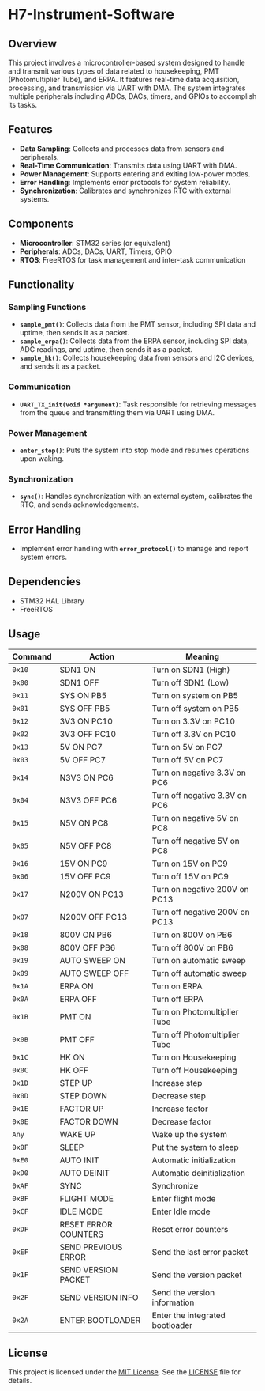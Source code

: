 # H7-Instrument-Software

## Overview

This project involves a microcontroller-based system designed to handle and transmit various types of data related to housekeeping, PMT (Photomultiplier Tube), and ERPA. It features real-time data acquisition, processing, and transmission via UART with DMA. The system integrates multiple peripherals including ADCs, DACs, timers, and GPIOs to accomplish its tasks.

## Features

- **Data Sampling**: Collects and processes data from sensors and peripherals.
- **Real-Time Communication**: Transmits data using UART with DMA.
- **Power Management**: Supports entering and exiting low-power modes.
- **Error Handling**: Implements error protocols for system reliability.
- **Synchronization**: Calibrates and synchronizes RTC with external systems.

## Components

- **Microcontroller**: STM32 series (or equivalent)
- **Peripherals**: ADCs, DACs, UART, Timers, GPIO
- **RTOS**: FreeRTOS for task management and inter-task communication

## Functionality

### Sampling Functions

- **`sample_pmt()`**: Collects data from the PMT sensor, including SPI data and uptime, then sends it as a packet.
- **`sample_erpa()`**: Collects data from the ERPA sensor, including SPI data, ADC readings, and uptime, then sends it as a packet.
- **`sample_hk()`**: Collects housekeeping data from sensors and I2C devices, and sends it as a packet.

### Communication

- **`UART_TX_init(void *argument)`**: Task responsible for retrieving messages from the queue and transmitting them via UART using DMA.

### Power Management

- **`enter_stop()`**: Puts the system into stop mode and resumes operations upon waking.

### Synchronization

- **`sync()`**: Handles synchronization with an external system, calibrates the RTC, and sends acknowledgements.

## Error Handling

- Implement error handling with **`error_protocol()`** to manage and report system errors.

## Dependencies

- STM32 HAL Library
- FreeRTOS

## Usage
| Command | Action | Meaning |
|---------|--------|---------|
| `0x10` | SDN1 ON | Turn on SDN1 (High) |
| `0x00` | SDN1 OFF | Turn off SDN1 (Low) |
| `0x11` | SYS ON PB5 | Turn on system on PB5 |
| `0x01` | SYS OFF PB5 | Turn off system on PB5 |
| `0x12` | 3V3 ON PC10 | Turn on 3.3V on PC10 |
| `0x02` | 3V3 OFF PC10 | Turn off 3.3V on PC10 |
| `0x13` | 5V ON PC7 | Turn on 5V on PC7 |
| `0x03` | 5V OFF PC7 | Turn off 5V on PC7 |
| `0x14` | N3V3 ON PC6 | Turn on negative 3.3V on PC6 |
| `0x04` | N3V3 OFF PC6 | Turn off negative 3.3V on PC6 |
| `0x15` | N5V ON PC8 | Turn on negative 5V on PC8 |
| `0x05` | N5V OFF PC8 | Turn off negative 5V on PC8 |
| `0x16` | 15V ON PC9 | Turn on 15V on PC9 |
| `0x06` | 15V OFF PC9 | Turn off 15V on PC9 |
| `0x17` | N200V ON PC13 | Turn on negative 200V on PC13 |
| `0x07` | N200V OFF PC13 | Turn off negative 200V on PC13 |
| `0x18` | 800V ON PB6 | Turn on 800V on PB6 |
| `0x08` | 800V OFF PB6 | Turn off 800V on PB6 |
| `0x19` | AUTO SWEEP ON | Turn on automatic sweep |
| `0x09` | AUTO SWEEP OFF | Turn off automatic sweep |
| `0x1A` | ERPA ON | Turn on ERPA |
| `0x0A` | ERPA OFF | Turn off ERPA |
| `0x1B` | PMT ON | Turn on Photomultiplier Tube |
| `0x0B` | PMT OFF | Turn off Photomultiplier Tube |
| `0x1C` | HK ON | Turn on Housekeeping |
| `0x0C` | HK OFF | Turn off Housekeeping |
| `0x1D` | STEP UP | Increase step |
| `0x0D` | STEP DOWN | Decrease step |
| `0x1E` | FACTOR UP | Increase factor |
| `0x0E` | FACTOR DOWN | Decrease factor |
| `Any` | WAKE UP | Wake up the system |
| `0x0F` | SLEEP | Put the system to sleep |
| `0xE0` | AUTO INIT | Automatic initialization |
| `0xD0` | AUTO DEINIT | Automatic deinitialization |
| `0xAF` | SYNC | Synchronize |
| `0xBF` | FLIGHT MODE | Enter flight mode |
| `0xCF` | IDLE MODE | Enter Idle mode |
| `0xDF` | RESET ERROR COUNTERS | Reset error counters |
| `0xEF` | SEND PREVIOUS ERROR | Send the last error packet |
| `0x1F` | SEND VERSION PACKET | Send the version packet |
| `0x2F` | SEND VERSION INFO | Send the version information |
| `0x2A` | ENTER BOOTLOADER | Enter the integrated bootloader |
## License

This project is licensed under the [MIT License](LICENSE). See the [LICENSE](LICENSE) file for details.
